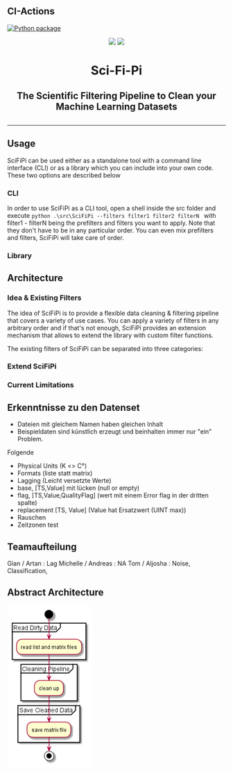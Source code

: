 ## CI-Actions
[![Python package](https://github.com/GianMewes/KEEN/actions/workflows/testPython.yaml/badge.svg)](https://github.com/GianMewes/KEEN/actions/workflows/testPython.yaml)

<p align="center">
    <img width="250px" src="https://github.com/GianMewes/KEEN/blob/documentation/images/images/SciFiPi-Logo_left.png">
    <img width="250px" src="https://github.com/GianMewes/KEEN/blob/documentation/images/images/SciFiPi-Logo_right.png"> 
</p>

<h1 align="center">Sci-Fi-Pi<h2>
<h2 align="center">The Scientific Filtering Pipeline to Clean your Machine Learning Datasets<h2>

<hr>


## Usage
SciFiPi can be used either as a standalone tool with a command line interface (CLI) or as a library which you can include into your own code. These two options are described below

### CLI
In order to use SciFiPi as a CLI tool, open a shell inside the src folder and execute ```python .\src\SciFiPi --filters filter1 filter2 filterN ``` with filter1 - filterN being the prefilters and filters you want to apply. Note that they don't have to be in any particular order. You can even mix prefilters and filters, SciFiPi will take care of order.


### Library




## Architecture
### Idea & Existing Filters
The idea of SciFiPi is to provide a flexible data cleaning & filtering pipeline that covers a variety of use cases. You can apply a variety of filters in any arbitrary order and if that's not enough, SciFiPi provides an extension mechanism that allows to extend the library with custom filter functions.

The existing filters of SciFiPi can be separated into three categories:

### Extend SciFiPi
### Current Limitations


## Erkenntnisse zu den Datenset
- Dateien mit gleichem Namen haben gleichen Inhalt
- Beispieldaten sind künstlich erzeugt und beinhalten immer nur "ein" Problem.

Folgende 

- Physical Units (K <> C°)
- Formats (liste statt matrix)
- Lagging (Leicht versetzte Werte)
- base, [TS,Value] mit lücken (null or empty)
- flag, [TS,Value,QualityFlag] (wert mit einem Error flag in der dritten spalte)
- replacement [TS, Value] (Value hat Ersatzwert (UINT max))
- Rauschen
- Zeitzonen test



## Teamaufteilung

Gian / Artan : Lag
Michelle / Andreas : NA
Tom / Aljosha : Noise, Classification, 





## Abstract Architecture

![AbstractArchitecture](Pipeline_Abstract.png)

